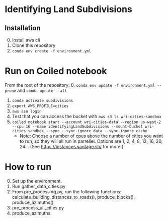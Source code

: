 # Identifying Land Subdivisions

## Installation

0. Install aws cli
1. Clone this repository
2. `conda env create -f environment.yml`


# Run on Coiled notebook
From the root of the repository:
0. `conda env update -f environment.yml --prune` and `conda update --all`
1. `conda activate subdivisions`
2. `export AWS_PROFILE=cities`
3. `aws sso login`
4. Test that you can access the bucket with `aws s3 ls wri-cities-sandbox`
4. `coiled notebook start --account wri-cities-data --region us-west-2 --cpu 16 --name identifyingLandSubdivisions --mount-bucket wri-cities-sandbox --sync --sync-ignore data --sync-ignore cache`
    * Note: Choose a number of cpus above the number of cities you want to run, so they will all run in parrellel. Options are 1, 2, 4, 8, 12, 16, 20, 24... (See https://instances.vantage.sh/ for more.)


# How to run
0. Set up the environment.
1. Run gather_data_cities.py
2. From pre_processing.py, run the following functions: calculate_building_distances_to_roads(), produce_blocks(), produce_azimuths()
1. pre_process_all_cities.py
2. produce_azimuths
